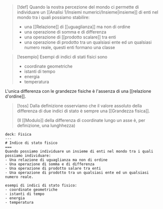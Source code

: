 > [!def]
> Quando la nostra percezione del mondo ci permette di individuare un [[Analisi 1/Insiemi numerici/Insieme|insieme]] di enti nel mondo tra i quali possiamo stabilire:
> - una [[Relazione]] di [[uguaglianza]] ma non di ordine
> - una operazione di somma e di differenza
> - una operazione di [[prodotto scalare]] tra enti
> - una operazione di prodotto tra un qualsiasi ente ed un qualsiasi numero reale, questi enti formano una classe
> 

>[!esempio]
>Esempi di indici di stati fisici sono
>- coordinate geometriche
>- istanti di tempo
>- energia
>- temperatura

L'unica differenza con le grandezze fisiche è l'assenza di una [[relazione d'ordine]].

>[!oss]
>Dalla definizione osserviamo che il valore assoluto della differenza di due indici di stato è sempre una [[Grandezza fisica]].
>
>(Il [[Modulo]] della differenza di coordinate lungo un asse è, per definizione, una lunghhezza)


```anki
deck: Fisica
---
# Indice di stato fisico
===
Quando possiamo individuare un insieme di enti nel mondo tra i quali possiamo individuare:
- Una relazione di uguaglianza ma non di ordine
- Una operazione di somma e di differenza
- Una operazione di prodotto salare tra enti
- Una operazione di prodotto tra un qualsiasi ente ed un qualsiasi numero reale.

esempi di indici di stato fisico:
- coordinate geometriche
- istanti di tempo
- energia
- temperatura
```

